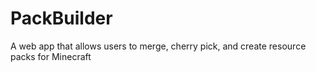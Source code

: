 # PackBuilder
A web app that allows users to merge, cherry pick, and create resource packs for Minecraft
